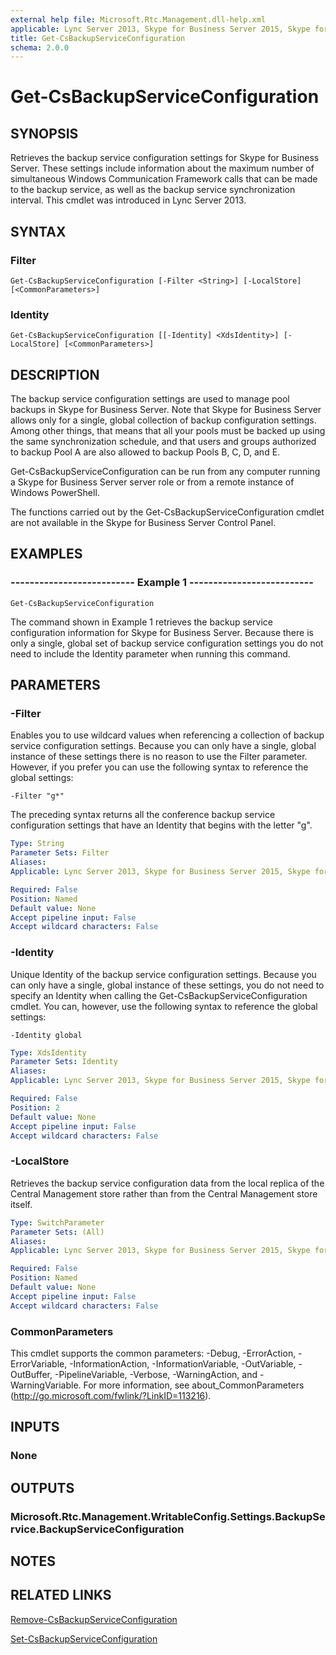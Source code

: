 ```yaml
---
external help file: Microsoft.Rtc.Management.dll-help.xml
applicable: Lync Server 2013, Skype for Business Server 2015, Skype for Business Server 2019
title: Get-CsBackupServiceConfiguration
schema: 2.0.0
---
```


# Get-CsBackupServiceConfiguration

## SYNOPSIS
Retrieves the backup service configuration settings for Skype for Business Server.
These settings include information about the maximum number of simultaneous Windows Communication Framework calls that can be made to the backup service, as well as the backup service synchronization interval.
This cmdlet was introduced in Lync Server 2013.


## SYNTAX

### Filter
```
Get-CsBackupServiceConfiguration [-Filter <String>] [-LocalStore] [<CommonParameters>]
```

### Identity
```
Get-CsBackupServiceConfiguration [[-Identity] <XdsIdentity>] [-LocalStore] [<CommonParameters>]
```

## DESCRIPTION
The backup service configuration settings are used to manage pool backups in Skype for Business Server.
Note that Skype for Business Server allows only for a single, global collection of backup configuration settings.
Among other things, that means that all your pools must be backed up using the same synchronization schedule, and that users and groups authorized to backup Pool A are also allowed to backup Pools B, C, D, and E.

Get-CsBackupServiceConfiguration can be run from any computer running a Skype for Business Server server role or from a remote instance of Windows PowerShell.

The functions carried out by the Get-CsBackupServiceConfiguration cmdlet are not available in the Skype for Business Server Control Panel.


## EXAMPLES

### -------------------------- Example 1 --------------------------
```
Get-CsBackupServiceConfiguration
```

The command shown in Example 1 retrieves the backup service configuration information for Skype for Business Server.
Because there is only a single, global set of backup service configuration settings you do not need to include the Identity parameter when running this command.


## PARAMETERS

### -Filter
Enables you to use wildcard values when referencing a collection of backup service configuration settings.
Because you can only have a single, global instance of these settings there is no reason to use the Filter parameter.
However, if you prefer you can use the following syntax to reference the global settings:

`-Filter "g*"`

The preceding syntax returns all the conference backup service configuration settings that have an Identity that begins with the letter "g".

```yaml
Type: String
Parameter Sets: Filter
Aliases: 
Applicable: Lync Server 2013, Skype for Business Server 2015, Skype for Business Server 2019

Required: False
Position: Named
Default value: None
Accept pipeline input: False
Accept wildcard characters: False
```

### -Identity
Unique Identity of the backup service configuration settings.
Because you can only have a single, global instance of these settings, you do not need to specify an Identity when calling the Get-CsBackupServiceConfiguration cmdlet.
You can, however, use the following syntax to reference the global settings:

`-Identity global`

```yaml
Type: XdsIdentity
Parameter Sets: Identity
Aliases: 
Applicable: Lync Server 2013, Skype for Business Server 2015, Skype for Business Server 2019

Required: False
Position: 2
Default value: None
Accept pipeline input: False
Accept wildcard characters: False
```

### -LocalStore
Retrieves the backup service configuration data from the local replica of the Central Management store rather than from the Central Management store itself.

```yaml
Type: SwitchParameter
Parameter Sets: (All)
Aliases: 
Applicable: Lync Server 2013, Skype for Business Server 2015, Skype for Business Server 2019

Required: False
Position: Named
Default value: None
Accept pipeline input: False
Accept wildcard characters: False
```

### CommonParameters
This cmdlet supports the common parameters: -Debug, -ErrorAction, -ErrorVariable, -InformationAction, -InformationVariable, -OutVariable, -OutBuffer, -PipelineVariable, -Verbose, -WarningAction, and -WarningVariable. For more information, see about_CommonParameters (http://go.microsoft.com/fwlink/?LinkID=113216).


## INPUTS

### None


## OUTPUTS

### Microsoft.Rtc.Management.WritableConfig.Settings.BackupService.BackupServiceConfiguration


## NOTES


## RELATED LINKS

[Remove-CsBackupServiceConfiguration](Remove-CsBackupServiceConfiguration.md)

[Set-CsBackupServiceConfiguration](Set-CsBackupServiceConfiguration.md)

